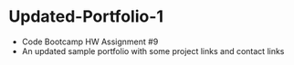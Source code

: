 # Updated-Portfolio-1
- Code Bootcamp HW Assignment #9
- An updated sample portfolio with some project links and contact links